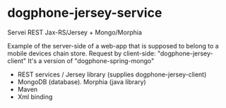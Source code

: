 dogphone-jersey-service
=======================

Servei REST Jax-RS/Jersey + Mongo/Morphia

Example of the server-side of a web-app that is supposed to belong to a mobile devices chain store.
Request by client-side: "dogphone-jersey-client"
It's a version of "dogphone-spring-mongo"

- REST services / Jersey library (supplies dogphone-jersey-client) 
- MongoDB (database). Morphia (java library)  
- Maven
- Xml binding
